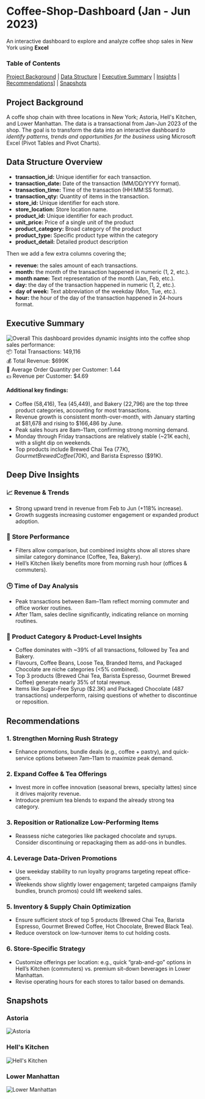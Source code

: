 # Coffee-Shop-Dashboard (Jan - Jun 2023)
An interactive dashboard to explore and analyze coffee shop sales in New York using **Excel**

### Table of Contents
[Project Background](#project-background) | 
[Data Structure](#data-structure-overview) | 
[Executive Summary](#executive-summary) | 
[Insights](#deep-dive-insights) | 
[Recommendations](#recommendations)] | 
[Snapshots](#snapshots)

## **Project Background**
A coffe shop chain with three locations in New York; Astoria, Hell's Kitchen, and Lower Manhattan. The data is a transactional from Jan-Jun 2023 of the shop. The goal is to transform the data into an interactive dashboard _to identify patterns, trends and opportunities for the business_ using Microsoft Excel (Pivot Tables and Pivot Charts).

## **Data Structure Overview**

- **transaction_id:** Unique identifier for each transaction.
- **transaction_date:** Date of the transaction (MM/DD/YYYY format).
- **transaction_time:** Time of the transaction (HH:MM:SS format).
- **transaction_qty:** Quantity of items in the transaction.
- **store_id:** Unique identifier for each store.
- **store_location:** Store location name.
- **product_id:** Unique identifier for each product.
- **unit_price:** Price of a single unit of the product
- **product_category:** Broad category of the product
- **product_type:** Specific product type within the category
- **product_detail:** Detailed product description

Then we add a few extra columns covering the;
- **revenue:** the sales amount of each transactions.
- **month:** the month of the transaction happened in numeric (1, 2, etc.).
- **month name:** Text representation of the month (Jan, Feb, etc.).
- **day:** the day of the transaction happened in numeric (1, 2, etc.).
- **day of week:** Text abbreviation of the weekday (Mon, Tue, etc.).
- **hour:** the hour of the day of the transaction happened in 24-hours format.
  
## **Executive Summary**
![Overall](/Overall.png)
This dashboard provides dynamic insights into the coffee shop sales performance:<br/>
📦 Total Transactions: 149,116 <br/>
💰 Total Revenue: $699K <br/>
👥 Average Order Quantity per Customer: 1.44 <br/>
💵 Revenue per Customer: $4.69 <br/>

#### Additional key findings:
- Coffee (58,416), Tea (45,449), and Bakery (22,796) are the top three product categories, accounting for most transactions.
- Revenue growth is consistent month-over-month, with January starting at $81,678 and rising to $166,486 by June.
- Peak sales hours are 8am–11am, confirming strong morning demand.
- Monday through Friday transactions are relatively stable (~21K each), with a slight dip on weekends.
- Top products include Brewed Chai Tea ($77K), Gourmet Brewed Coffee ($70K), and Barista Espresso ($91K).

## **Deep Dive Insights**

### 📈 **Revenue & Trends**
- Strong upward trend in revenue from Feb to Jun (+118% increase).
- Growth suggests increasing customer engagement or expanded product adoption.

### 🏪 **Store Performance**
- Filters allow comparison, but combined insights show all stores share similar category dominance (Coffee, Tea, Bakery).
- Hell’s Kitchen likely benefits more from morning rush hour (offices & commuters).

### 🕒 **Time of Day Analysis**
- Peak transactions between 8am–11am reflect morning commuter and office worker routines.
- After 11am, sales decline significantly, indicating reliance on morning routines.

### 🥐 Product Category & Product-Level Insights
- Coffee dominates with ~39% of all transactions, followed by Tea and Bakery.
- Flavours, Coffee Beans, Loose Tea, Branded Items, and Packaged Chocolate are niche categories (<5% combined).
- Top 3 products (Brewed Chai Tea, Barista Espresso, Gourmet Brewed Coffee) generate nearly 35% of total revenue.
- Items like Sugar-Free Syrup ($2.3K) and Packaged Chocolate (487 transactions) underperform, raising questions of whether to discontinue or reposition.

## **Recommendations**

### 1. Strengthen Morning Rush Strategy
- Enhance promotions, bundle deals (e.g., coffee + pastry), and quick-service options between 7am–11am to maximize peak demand.

### 2. Expand Coffee & Tea Offerings
- Invest more in coffee innovation (seasonal brews, specialty lattes) since it drives majority revenue.
- Introduce premium tea blends to expand the already strong tea category.

### 3. Reposition or Rationalize Low-Performing Items
- Reassess niche categories like packaged chocolate and syrups. Consider discontinuing or repackaging them as add-ons in bundles.

### 4. Leverage Data-Driven Promotions
- Use weekday stability to run loyalty programs targeting repeat office-goers.
- Weekends show slightly lower engagement; targeted campaigns (family bundles, brunch promos) could lift weekend sales.

### 5. Inventory & Supply Chain Optimization
- Ensure sufficient stock of top 5 products (Brewed Chai Tea, Barista Espresso, Gourmet Brewed Coffee, Hot Chocolate, Brewed Black Tea).
- Reduce overstock on low-turnover items to cut holding costs.

### 6. Store-Specific Strategy
- Customize offerings per location: e.g., quick “grab-and-go” options in Hell’s Kitchen (commuters) vs. premium sit-down beverages in Lower Manhattan.
- Revise operating hours for each stores to tailor based on demands.

## Snapshots
### Astoria
![Astoria](/Astoria.png)
### Hell's Kitchen
![Hell's Kitchen](/Hells_Kitchen.png)
### Lower Manhattan
![Lower Manhattan](/Lower_Manhattan.png)

